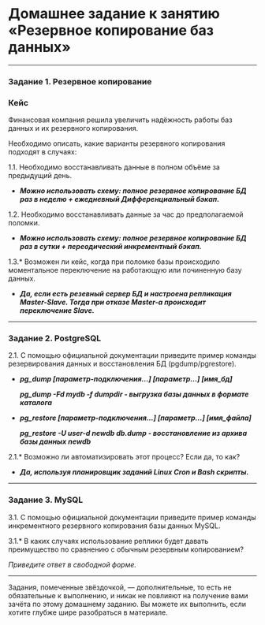 # Домашнее задание к занятию «Резервное копирование баз данных»

---

### Задание 1. Резервное копирование

### Кейс
Финансовая компания решила увеличить надёжность работы баз данных и их резервного копирования. 

Необходимо описать, какие варианты резервного копирования подходят в случаях: 

1.1. Необходимо восстанавливать данные в полном объёме за предыдущий день.

- ***Можно использовать схему: полное резервное копирование БД раз в неделю + ежедневный Дифференциальный бэкап.***

1.2. Необходимо восстанавливать данные за час до предполагаемой поломки.

- ***Можно использовать схему: полное резервное копирование БД раз в сутки + переодический инкрементный бэкап.***

1.3.* Возможен ли кейс, когда при поломке базы происходило моментальное переключение на работающую или починенную базу данных.

- ***Да, если есть резевный сервер БД и настроена репликация Master-Slave. Тогда при отказе Master-а происходит переключение Slave.***


---

### Задание 2. PostgreSQL

2.1. С помощью официальной документации приведите пример команды резервирования данных и восстановления БД (pgdump/pgrestore).

- ***pg_dump [параметр-подключения...] [параметр...] [имя_бд]***
  
  ***pg_dump -Fd mydb -f dumpdir   - выгрузка базы данных в формате каталога***
- ***pg_restore [параметр-подключения...] [параметр...] [имя_файла]***

  ***pg_restore -U user-d newdb db.dump   - восстановление из архива базы данных newdb***

2.1.* Возможно ли автоматизировать этот процесс? Если да, то как?

- ***Да, используя планировщик заданий Linux Cron и Bash скрипты.***
---

### Задание 3. MySQL

3.1. С помощью официальной документации приведите пример команды инкрементного резервного копирования базы данных MySQL. 

3.1.* В каких случаях использование реплики будет давать преимущество по сравнению с обычным резервным копированием?

*Приведите ответ в свободной форме.*

---

Задания, помеченные звёздочкой, — дополнительные, то есть не обязательные к выполнению, и никак не повлияют на получение вами зачёта по этому домашнему заданию. Вы можете их выполнить, если хотите глубже шире разобраться в материале.
